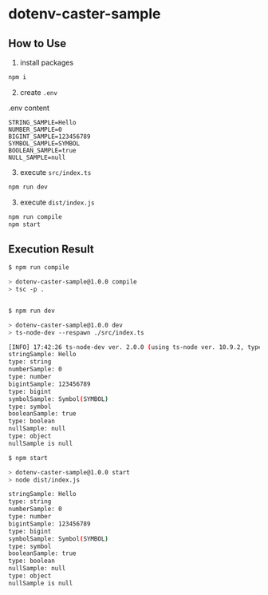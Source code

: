 # dotenv-caster-sample

## How to Use

1. install packages

```sh
npm i
```

2. create `.env`

.env content

```.env
STRING_SAMPLE=Hello
NUMBER_SAMPLE=0
BIGINT_SAMPLE=123456789
SYMBOL_SAMPLE=SYMBOL
BOOLEAN_SAMPLE=true
NULL_SAMPLE=null

```

3. execute `src/index.ts`

```sh
npm run dev
```

3. execute `dist/index.js`

```sh
npm run compile
npm start
```

## Execution Result

```sh
$ npm run compile

> dotenv-caster-sample@1.0.0 compile
> tsc -p .


$ npm run dev

> dotenv-caster-sample@1.0.0 dev
> ts-node-dev --respawn ./src/index.ts

[INFO] 17:42:26 ts-node-dev ver. 2.0.0 (using ts-node ver. 10.9.2, typescript ver. 5.4.5)
stringSample: Hello
type: string
numberSample: 0
type: number
bigintSample: 123456789
type: bigint
symbolSample: Symbol(SYMBOL)
type: symbol
booleanSample: true
type: boolean
nullSample: null
type: object
nullSample is null

```

```sh
$ npm start

> dotenv-caster-sample@1.0.0 start
> node dist/index.js

stringSample: Hello
type: string
numberSample: 0
type: number
bigintSample: 123456789
type: bigint
symbolSample: Symbol(SYMBOL)
type: symbol
booleanSample: true
type: boolean
nullSample: null
type: object
nullSample is null

```
